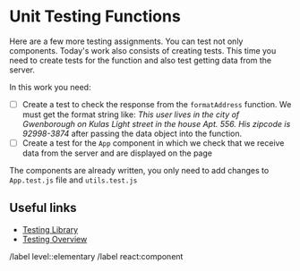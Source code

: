 # Unit Testing Functions

Here are a few more testing assignments. You can test not only components. Today's work also consists of creating tests. This time you need to create tests for the function and also test getting data from the server.

In this work you need:

- [ ] Create a test to check the response from the `formatAddress` function. We must get the format string like: *This user lives in the city of Gwenborough on Kulas Light street in the house Apt. 556. His zipcode is 92998-3874* after passing the data object into the function.
- [ ] Create a test for the `App` component in which we check that we receive data from the server and are displayed on the page

The components are already written, you only need to add changes to `App.test.js` file and  `utils.test.js`

## Useful links

- [Testing Library](https://testing-library.com/docs/queries/about)
- [Testing Overview](https://react.dev/blog/2023/05/03/react-canaries#testing-libraries-against-both-stable-and-canary-versions)

/label level::elementary
/label react:component
